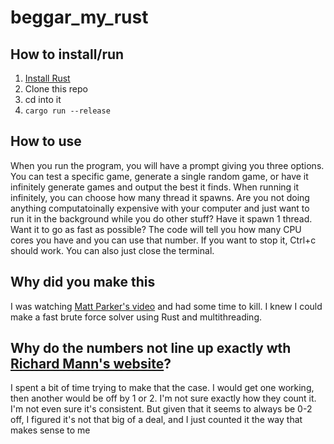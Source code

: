 # beggar_my_rust
## How to install/run
1. [Install Rust](https://www.rust-lang.org/tools/install)
2. Clone this repo
3. cd into it
4. `cargo run --release`

## How to use
When you run the program, you will have a prompt giving you three options. You can test a specific game, generate a single random game, or have it infinitely generate games and output the best it finds. When running it infinitely, you can choose how many thread it spawns. Are you not doing anything computatoinally expensive with your computer and just want to run it in the background while you do other stuff? Have it spawn 1 thread. Want it to go as fast as possible? The code will tell you how many CPU cores you have and you can use that number. If you want to stop it, Ctrl+c should work. You can also just close the terminal.

## Why did you make this
I was watching [Matt Parker's video](https://www.youtube.com/watch?v=1HwKCvsdXiw) and had some time to kill. I knew I could make a fast brute force solver using Rust and multithreading.

## Why do the numbers not line up exactly wth [Richard Mann's website](https://www.richardpmann.com/beggar-my-neighbour-records.html)?
I spent a bit of time trying to make that the case. I would get one working, then another would be off by 1 or 2. I'm not sure exactly how they count it. I'm not even sure it's consistent. But given that it seems to always be 0-2 off, I figured it's not that big of a deal, and I just counted it the way that makes sense to me

